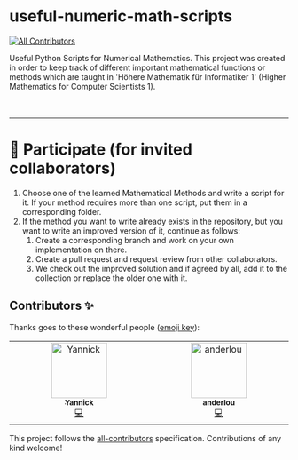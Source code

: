# useful-numeric-math-scripts
<!-- ALL-CONTRIBUTORS-BADGE:START - Do not remove or modify this section -->
[![All Contributors](https://img.shields.io/badge/all_contributors-2-orange.svg?style=flat-square)](#contributors-)
<!-- ALL-CONTRIBUTORS-BADGE:END -->
Useful Python Scripts for Numerical Mathematics. This project was created in order to keep track of different important 
mathematical functions or methods which are taught in 'Höhere Mathematik für Informatiker 1' (Higher Mathematics for
Computer Scientists 1).
<br>
<br>
<br>
<hr>

# 🙏 Participate (for invited collaborators)
1. Choose one of the learned Mathematical Methods and write a script for it. If your method requires more than one 
script, put them in a corresponding folder.
2. If the method you want to write already exists in the repository, but you want to write an improved version of it,
continue as follows:
   1. Create a corresponding branch and work on your own implementation on there.
   2. Create a pull request and request review from other collaborators.
   3. We check out the improved solution and if agreed by all, add it to the collection or replace the older one with it.
## Contributors ✨

Thanks goes to these wonderful people ([emoji key](https://allcontributors.org/docs/en/emoji-key)):

<!-- ALL-CONTRIBUTORS-LIST:START - Do not remove or modify this section -->
<!-- prettier-ignore-start -->
<!-- markdownlint-disable -->
<table>
  <tbody>
    <tr>
      <td align="center" valign="top" width="14.28%"><a href="https://github.com/yhlbr"><img src="https://avatars.githubusercontent.com/u/34631187?v=4?s=100" width="100px;" alt="Yannick"/><br /><sub><b>Yannick</b></sub></a><br /><a href="https://github.com/fiechdus/useful-numerical-math-scripts/commits?author=yhlbr" title="Code">💻</a></td>
      <td align="center" valign="top" width="14.28%"><a href="https://github.com/anderlou"><img src="https://avatars.githubusercontent.com/u/126247755?v=4?s=100" width="100px;" alt="anderlou"/><br /><sub><b>anderlou</b></sub></a><br /><a href="https://github.com/fiechdus/useful-numerical-math-scripts/commits?author=anderlou" title="Code">💻</a></td>
    </tr>
  </tbody>
</table>

<!-- markdownlint-restore -->
<!-- prettier-ignore-end -->

<!-- ALL-CONTRIBUTORS-LIST:END -->

This project follows the [all-contributors](https://github.com/all-contributors/all-contributors) specification. Contributions of any kind welcome!